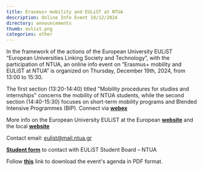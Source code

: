 ```yaml
---
title: Erasmus+ mobility and EULiST at NTUA
description: Online Info Event 19/12/2024
directory: announcements
thumb: eulist.png
categories: other
---
```


In the framework of the actions of the European University EULiST “European Universities Linking Society and Technology”, with the participation of NTUA, an online info event on “Erasmus+ mobility and EULiST at NTUA” is organized on Thursday, December 19th, 2024, from 13:00 to 15:30. 

The first section (13:20-14:40) titled "Mobility procedures for studies and internships" concerns the mobility of NTUA students, while the second section (14:40-15:30) focuses on short-term mobility programs and Blended Intensive Programmes (BIP).
Connect via <a href="https://centralntua.webex.com/centralntua/j.php?MTID=m34230561fde46a69c5a560f5b70f29bd" target="_blank"><strong>webex</strong></a>

More info on the European University EULiST at the European <a href="https://eulist.university/" target="_blank"><strong>website</strong></a> and the local <a href="http://eulist.ntua.gr/" target="_blank"><strong>website</strong></a>

Contact email: eulist@mail.ntua.gr 

<a href="https://forms.gle/Zgo7cGWsgZgq6jT86" target="_blank"><strong>Student form</strong></a> to contact with EULiST Student Board – NTUA

Follow <a href="{{ site.baseurl }}/files/eulist-agenda-dec-2024.pdf" target="_blank"><strong>this</strong></a> link to download the event's agenda in PDF format.
